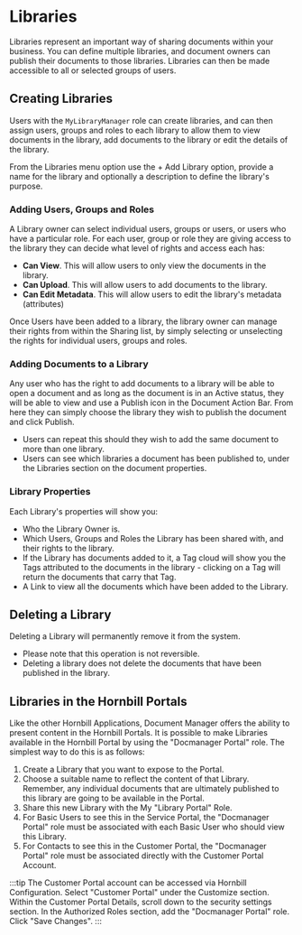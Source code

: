 # Libraries
Libraries represent an important way of sharing documents within your business. You can define multiple libraries, and document owners can publish their documents to those libraries. Libraries can then be made accessible to all or selected groups of users.

## Creating Libraries
Users with the `MyLibraryManager` role can create libraries, and can then assign users, groups and roles to each library to allow them to view documents in the library, add documents to the library or edit the details of the library.

From the Libraries menu option use the + Add Library option, provide a name for the library and optionally a description to define the library's purpose.

### Adding Users, Groups and Roles
A Library owner can select individual users, groups or users, or users who have a particular role. For each user, group or role they are giving access to the library they can decide what level of rights and access each has:

* **Can View**. This will allow users to only view the documents in the library.
* **Can Upload**. This will allow users to add documents to the library.
* **Can Edit Metadata**. This will allow users to edit the library's metadata (attributes)

Once Users have been added to a library, the library owner can manage their rights from within the Sharing list, by simply selecting or unselecting the rights for individual users, groups and roles.

### Adding Documents to a Library
Any user who has the right to add documents to a library will be able to open a document and as long as the document is in an Active status, they will be able to view and use a Publish icon in the Document Action Bar. From here they can simply choose the library they wish to publish the document and click Publish.
* Users can repeat this should they wish to add the same document to more than one library.
* Users can see which libraries a document has been published to, under the Libraries section on the document properties.

### Library Properties
Each Library's properties will show you:

* Who the Library Owner is.
* Which Users, Groups and Roles the Library has been shared with, and their rights to the library.
* If the Library has documents added to it, a Tag cloud will show you the Tags attributed to the documents in the library - clicking on a Tag will return the documents that carry that Tag.
* A Link to view all the documents which have been added to the Library.

## Deleting a Library
Deleting a Library will permanently remove it from the system.

* Please note that this operation is not reversible.
* Deleting a library does not delete the documents that have been published in the library.

## Libraries in the Hornbill Portals
Like the other Hornbill Applications, Document Manager offers the ability to present content in the Hornbill Portals. It is possible to make Libraries available in the Hornbill Portal by using the "Docmanager Portal" role. The simplest way to do this is as follows:
1. Create a Library that you want to expose to the Portal.
1. Choose a suitable name to reflect the content of that Library. Remember, any individual documents that are ultimately published to this library are going to be available in the Portal.
1. Share this new Library with the My "Library Portal" Role.
1. For Basic Users to see this in the Service Portal, the "Docmanager Portal" role must be associated with each Basic User who should view this Library.
1. For Contacts to see this in the Customer Portal, the "Docmanager Portal" role must be associated directly with the Customer Portal Account.

:::tip
The Customer Portal account can be accessed via Hornbill Configuration. Select "Customer Portal" under the Customize section.  Within the Customer Portal Details, scroll down to the security settings section. In the Authorized Roles section, add the "Docmanager Portal" role. Click "Save Changes".
:::